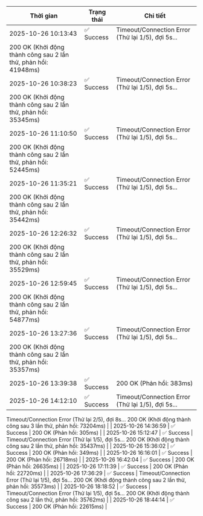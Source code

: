 | Thời gian | Trạng thái | Chi tiết |
|---|---|---|
| 2025-10-26 10:13:43 | ✅ Success | Timeout/Connection Error (Thử lại 1/5), đợi 5s...
200 OK (Khởi động thành công sau 2 lần thử, phản hồi: 41948ms) |
| 2025-10-26 10:38:23 | ✅ Success | Timeout/Connection Error (Thử lại 1/5), đợi 5s...
200 OK (Khởi động thành công sau 2 lần thử, phản hồi: 35345ms) |
| 2025-10-26 11:10:50 | ✅ Success | Timeout/Connection Error (Thử lại 1/5), đợi 5s...
200 OK (Khởi động thành công sau 2 lần thử, phản hồi: 52445ms) |
| 2025-10-26 11:35:21 | ✅ Success | Timeout/Connection Error (Thử lại 1/5), đợi 5s...
200 OK (Khởi động thành công sau 2 lần thử, phản hồi: 35442ms) |
| 2025-10-26 12:26:32 | ✅ Success | Timeout/Connection Error (Thử lại 1/5), đợi 5s...
200 OK (Khởi động thành công sau 2 lần thử, phản hồi: 35529ms) |
| 2025-10-26 12:59:45 | ✅ Success | Timeout/Connection Error (Thử lại 1/5), đợi 5s...
200 OK (Khởi động thành công sau 2 lần thử, phản hồi: 54877ms) |
| 2025-10-26 13:27:36 | ✅ Success | Timeout/Connection Error (Thử lại 1/5), đợi 5s...
200 OK (Khởi động thành công sau 2 lần thử, phản hồi: 35357ms) |
| 2025-10-26 13:39:38 | ✅ Success | 200 OK (Phản hồi: 383ms) |
| 2025-10-26 14:12:10 | ✅ Success | Timeout/Connection Error (Thử lại 1/5), đợi 5s...
Timeout/Connection Error (Thử lại 2/5), đợi 8s...
200 OK (Khởi động thành công sau 3 lần thử, phản hồi: 73204ms) |
| 2025-10-26 14:36:59 | ✅ Success | 200 OK (Phản hồi: 305ms) |
| 2025-10-26 15:12:47 | ✅ Success | Timeout/Connection Error (Thử lại 1/5), đợi 5s...
200 OK (Khởi động thành công sau 2 lần thử, phản hồi: 35437ms) |
| 2025-10-26 15:36:02 | ✅ Success | 200 OK (Phản hồi: 349ms) |
| 2025-10-26 16:16:01 | ✅ Success | 200 OK (Phản hồi: 26718ms) |
| 2025-10-26 16:42:04 | ✅ Success | 200 OK (Phản hồi: 26635ms) |
| 2025-10-26 17:11:39 | ✅ Success | 200 OK (Phản hồi: 22720ms) |
| 2025-10-26 17:36:29 | ✅ Success | Timeout/Connection Error (Thử lại 1/5), đợi 5s...
200 OK (Khởi động thành công sau 2 lần thử, phản hồi: 35573ms) |
| 2025-10-26 18:18:52 | ✅ Success | Timeout/Connection Error (Thử lại 1/5), đợi 5s...
200 OK (Khởi động thành công sau 2 lần thử, phản hồi: 35762ms) |
| 2025-10-26 18:44:14 | ✅ Success | 200 OK (Phản hồi: 22615ms) |
